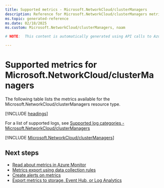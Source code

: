 ```yaml
---
title: Supported metrics - Microsoft.NetworkCloud/clusterManagers
description: Reference for Microsoft.NetworkCloud/clusterManagers metrics in Azure Monitor.
ms.topic: generated-reference
ms.date: 02/18/2025
ms.custom: Microsoft.NetworkCloud/clusterManagers, naam

# NOTE:  This content is automatically generated using API calls to Azure. Any edits made on these files will be overwritten in the next run of the script. 

---
```


  
# Supported metrics for Microsoft.NetworkCloud/clusterManagers
  
The following table lists the metrics available for the Microsoft.NetworkCloud/clusterManagers resource type.  
  
  
[!INCLUDE [headings](~/reusable-content/ce-skilling/azure/includes/azure-monitor/reference/metrics/metrics-headings.md)]  
  
  
  
For a list of supported logs, see [Supported log categories - Microsoft.NetworkCloud/clusterManagers](../supported-logs/microsoft-networkcloud-clustermanagers-logs.md)  
  
 

[!INCLUDE [Microsoft.NetworkCloud/clusterManagers](~/reusable-content/ce-skilling/azure/includes/azure-monitor/reference/metrics/microsoft-networkcloud-clustermanagers-metrics-include.md)]  



## Next steps

- [Read about metrics in Azure Monitor](/azure/azure-monitor/data-platform)
- [Metrics export using data collection rules](/azure/azure-monitor/essentials/data-collection-metrics)
- [Create alerts on metrics](/azure/azure-monitor/alerts/alerts-overview)
- [Export metrics to storage, Event Hub, or Log Analytics](/azure/azure-monitor/essentials/platform-logs-overview)
